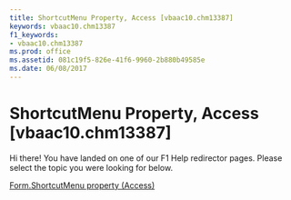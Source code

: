 ```yaml
---
title: ShortcutMenu Property, Access [vbaac10.chm13387]
keywords: vbaac10.chm13387
f1_keywords:
- vbaac10.chm13387
ms.prod: office
ms.assetid: 081c19f5-826e-41f6-9960-2b880b49585e
ms.date: 06/08/2017
---
```



# ShortcutMenu Property, Access [vbaac10.chm13387]

Hi there! You have landed on one of our F1 Help redirector pages. Please select the topic you were looking for below.

[Form.ShortcutMenu property (Access)](http://msdn.microsoft.com/library/ec652f43-4dc8-4970-19ad-d117c3193528%28Office.15%29.aspx)

